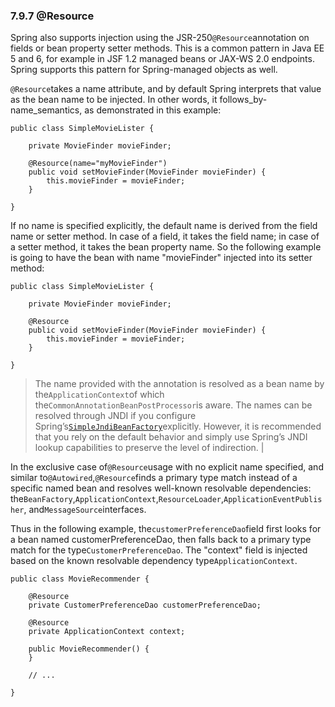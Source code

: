 ### 7.9.7 @Resource

Spring also supports injection using the JSR-250`@Resource`annotation on fields or bean property setter methods. This is a common pattern in Java EE 5 and 6, for example in JSF 1.2 managed beans or JAX-WS 2.0 endpoints. Spring supports this pattern for Spring-managed objects as well.

`@Resource`takes a name attribute, and by default Spring interprets that value as the bean name to be injected. In other words, it follows_by-name_semantics, as demonstrated in this example:

```
public class SimpleMovieLister {

    private MovieFinder movieFinder;

    @Resource(name="myMovieFinder")
    public void setMovieFinder(MovieFinder movieFinder) {
        this.movieFinder = movieFinder;
    }

}
```

If no name is specified explicitly, the default name is derived from the field name or setter method. In case of a field, it takes the field name; in case of a setter method, it takes the bean property name. So the following example is going to have the bean with name "movieFinder" injected into its setter method:

```
public class SimpleMovieLister {

    private MovieFinder movieFinder;

    @Resource
    public void setMovieFinder(MovieFinder movieFinder) {
        this.movieFinder = movieFinder;
    }

}
```

> The name provided with the annotation is resolved as a bean name by the`ApplicationContext`of which the`CommonAnnotationBeanPostProcessor`is aware. The names can be resolved through JNDI if you configure Spring’s[`SimpleJndiBeanFactory`](http://docs.spring.io/spring-framework/docs/4.3.11.RELEASE/javadoc-api/org/springframework/jndi/support/SimpleJndiBeanFactory.html)explicitly. However, it is recommended that you rely on the default behavior and simply use Spring’s JNDI lookup capabilities to preserve the level of indirection. |

In the exclusive case of`@Resource`usage with no explicit name specified, and similar to`@Autowired`,`@Resource`finds a primary type match instead of a specific named bean and resolves well-known resolvable dependencies: the`BeanFactory`,`ApplicationContext`,`ResourceLoader`,`ApplicationEventPublisher`, and`MessageSource`interfaces.

Thus in the following example, the`customerPreferenceDao`field first looks for a bean named customerPreferenceDao, then falls back to a primary type match for the type`CustomerPreferenceDao`. The "context" field is injected based on the known resolvable dependency type`ApplicationContext`.

```
public class MovieRecommender {

    @Resource
    private CustomerPreferenceDao customerPreferenceDao;

    @Resource
    private ApplicationContext context;

    public MovieRecommender() {
    }

    // ...

}
```



